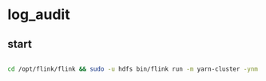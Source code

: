 # log_audit


## start


```bash

cd /opt/flink/flink && sudo -u hdfs bin/flink run -m yarn-cluster -ynm simple_kafka -c com.wedata.stream.app.LogAuditFLow  /home/log_audit-1.0-SNAPSHOT-jar-with-dependencies.jar

```
